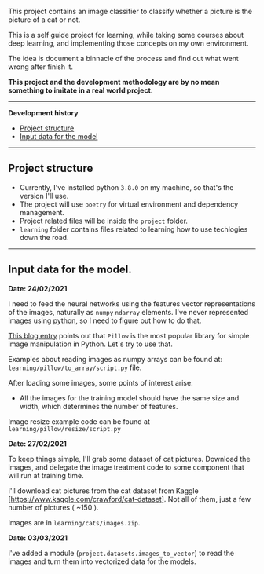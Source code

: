 This project contains an image classifier to classify whether a picture is the picture of a cat or not.

This is a self guide project for learning, while taking some courses about deep learning, and implementing 
those concepts on my own environment.

The idea is document a binnacle of the process and find out what went wrong after finish it.  

**This project and the development methodology are by no mean something to imitate in a real world project.**

------

**Development history**

- [Project structure](#project-structure)
- [Input data for the model](#input-data-for-the-model)

-----

## Project structure

- Currently, I've installed python `3.8.0` on my machine, so that's the version I'll use. 
- The project will use `poetry` for virtual environment and dependency management. 
- Project related files will be inside the `project` folder.
- `learning` folder contains files related to learning how to use techlogies down the road.

-----

## Input data for the model. 

**Date: 24/02/2021**

I need to feed the neural networks using the features vector representations of the images, 
naturally as `numpy` `ndarray` elements. 
I've never represented images using python, so I need to figure out how to do that. 

[This blog entry](https://machinelearningmastery.com/how-to-load-and-manipulate-images-for-deep-learning-in-python-with-pil-pillow/) points out that `Pillow` is the most popular library for simple image manipulation in Python. Let's try to use that.

Examples about reading images as numpy arrays can be found at: `learning/pillow/to_array/script.py` file.

After loading some images, some points of interest arise: 

- All the images for the training model should have the same size and width, which determines the number of features.

Image resize example code can be found at `learning/pillow/resize/script.py`

**Date: 27/02/2021**

To keep things simple, I'll grab some dataset of cat pictures. Download the images, and delegate the 
image treatment code to some component that will run at training time. 

I'll download cat pictures from the cat dataset from Kaggle [https://www.kaggle.com/crawford/cat-dataset]. Not all of 
them, just a few number of pictures ( ~150 ).

Images are in `learning/cats/images.zip`.

**Date: 03/03/2021**

I've added a module (`project.datasets.images_to_vector`) to read the images and turn them into vectorized data for the models.

